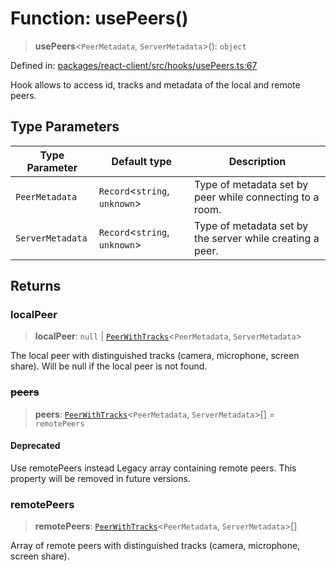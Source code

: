 # Function: usePeers()

> **usePeers**\<`PeerMetadata`, `ServerMetadata`\>(): `object`

Defined in: [packages/react-client/src/hooks/usePeers.ts:67](https://github.com/fishjam-cloud/web-client-sdk/blob/00cc23b021c6e87a4a0f647ceccc9acb897b5a38/packages/react-client/src/hooks/usePeers.ts#L67)

Hook allows to access id, tracks and metadata of the local and remote peers.

## Type Parameters

| Type Parameter | Default type | Description |
| ------ | ------ | ------ |
| `PeerMetadata` | `Record`\<`string`, `unknown`\> | Type of metadata set by peer while connecting to a room. |
| `ServerMetadata` | `Record`\<`string`, `unknown`\> | Type of metadata set by the server while creating a peer. |

## Returns

### localPeer

> **localPeer**: `null` \| [`PeerWithTracks`](../type-aliases/PeerWithTracks.md)\<`PeerMetadata`, `ServerMetadata`\>

The local peer with distinguished tracks (camera, microphone, screen share).
Will be null if the local peer is not found.

### ~~peers~~

> **peers**: [`PeerWithTracks`](../type-aliases/PeerWithTracks.md)\<`PeerMetadata`, `ServerMetadata`\>[] = `remotePeers`

#### Deprecated

Use remotePeers instead
Legacy array containing remote peers.
This property will be removed in future versions.

### remotePeers

> **remotePeers**: [`PeerWithTracks`](../type-aliases/PeerWithTracks.md)\<`PeerMetadata`, `ServerMetadata`\>[]

Array of remote peers with distinguished tracks (camera, microphone, screen share).
